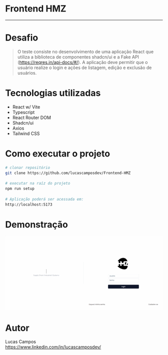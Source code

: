 # Frontend HMZ
<hr>

# Desafio

> O teste consiste no desenvolvimento de uma aplicação React que utiliza a biblioteca de componentes shadcn/ui e a Fake API (https://reqres.in/api-docs/#/). A aplicação deve permitir que o usuário realize o login e ações de listagem, edição e exclusão de usuários.



# Tecnologias utilizadas
- React w/ Vite
- Typescript
- React Router DOM
- Shadcn/ui
- Axios
- Tailwind CSS

# Como executar o projeto

```bash
# clonar repositório
git clone https://github.com/lucascamposdev/Frontend-HMZ

# executar na raíz do projeto
npm run setup

# Aplicação poderá ser acessada em:
http://localhost:5173
```

# Demonstração

<img src="/public/images/Demonstração.gif">


# Autor

Lucas Campos <br/>
https://www.linkedin.com/in/lucascamposdev/


